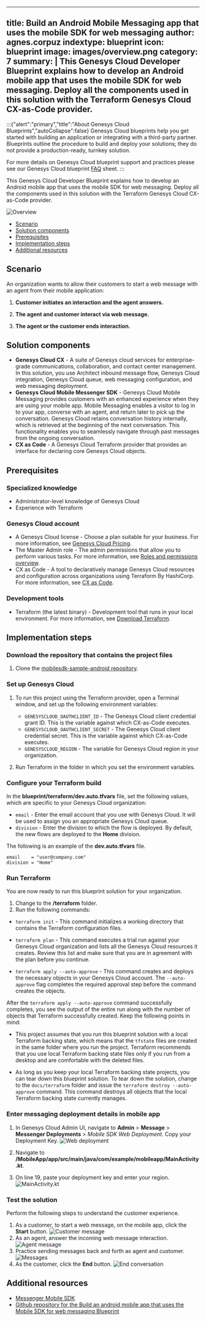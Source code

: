   ---
title: Build an Android Mobile Messaging app that uses the mobile SDK for web messaging
author: agnes.corpuz
indextype: blueprint
icon: blueprint
image: images/overview.png
category: 7
summary: |
  This Genesys Cloud Developer Blueprint explains how to develop an Android mobile app that uses the mobile SDK for web messaging. Deploy all the components used in this solution with the Terraform Genesys Cloud CX-as-Code provider.
---
:::{"alert":"primary","title":"About Genesys Cloud Blueprints","autoCollapse":false} 
Genesys Cloud blueprints help you get started with building an application or integrating with a third-party partner. 
Blueprints outline the procedure to build and deploy your solutions; they do not provide a production-ready, turnkey solution.
 
For more details on Genesys Cloud blueprint support and practices 
please see our Genesys Cloud blueprint [FAQ](https://developer.genesys.cloud/blueprints/faq) sheet.
:::

This Genesys Cloud Developer Blueprint explains how to develop an Android mobile app that uses the mobile SDK for web messaging. Deploy all the components used in this solution with the Terraform Genesys Cloud CX-as-Code provider.

![Overview](images/overview.png "Overview")
* [Scenario](#scenario "Goes to the Scenario section")
* [Solution components](#solution-components "Goes to the Solution components section")
* [Prerequisites](#prerequisites "Goes to the Prerequisites section")
* [Implementation steps](#implementation-steps "Goes to the Implementation steps section")
* [Additional resources](#additional-resources "Goes to the Additional resources section")


## Scenario

An organization wants to allow their customers to start a web message with an agent from their mobile application:

1. **Customer initiates an interaction and the agent answers.** 

2. **The agent and customer interact via web message.**

3. **The agent or the customer ends interaction.**

## Solution components

* **Genesys Cloud CX** - A suite of Genesys cloud services for enterprise-grade communications, collaboration, and contact center management. In this solution, you use Architect inbound message flow, Genesys Cloud integration, Genesys Cloud queue, web messaging configuration, and web messaging deployment. 
* **Genesys Cloud Mobile Messenger SDK** - Genesys Cloud Mobile Messaging provides customers with an enhanced experience when they are using your mobile app. Mobile Messaging enables a visitor to log in to your app, converse with an agent, and return later to pick up the conversation. Genesys Cloud retains conversation history internally, which is retrieved at the beginning of the next conversation. This functionality enables you to seamlessly navigate through past messages from the ongoing conversation.
* **CX as Code** - A Genesys Cloud Terraform provider that provides an interface for declaring core Genesys Cloud objects.

## Prerequisites

### Specialized knowledge

* Administrator-level knowledge of Genesys Cloud
* Experience with Terraform

### Genesys Cloud account

* A Genesys Cloud license - Choose a plan suitable for your business. For more information, see [Genesys Cloud Pricing](https://www.genesys.com/pricing "Opens the Genesys Cloud pricing page on the Genesys website").
* The Master Admin role - The admin permissions that allow you to perform various tasks. For more information, see [Roles and permissions overview](https://help.mypurecloud.com/?p=24360 "Opens the Roles and permissions overview article in the Genesys Cloud Resource Center").
* CX as Code - A tool to declaratively manage Genesys Cloud resources and configuration across organizations using Terraform By HashiCorp. For more information, see [CX as Code](https://developer.genesys.cloud/devapps/cx-as-code/ "Goes to the CX as Code page in the Genesys Cloud Developer Center").

### Development tools
* Terraform (the latest binary) - Development tool that runs in your local environment. For more information, see [Download Terraform](https://www.terraform.io/downloads.html "Goes to the Download Terraform page on the Terraform website").

## Implementation steps

### Download the repository that contains the project files

1. Clone the [mobilesdk-sample-android repository](https://github.com/GenesysCloudBlueprints/mobilesdk-sample-android "Opens the mobilesdk-sample-android repository in GitHub").

### Set up Genesys Cloud

1. To run this project using the Terraform provider, open a Terminal window, and set up the following environment variables:

   * `GENESYSCLOUD_OAUTHCLIENT_ID` - The Genesys Cloud client credential grant ID. This is the variable against which CX-as-Code executes. 
   * `GENESYSCLOUD_OAUTHCLIENT_SECRET` - The Genesys Cloud client credential secret. This is the variable against which CX-as-Code executes. 
   * `GENESYSCLOUD_REGION` - The variable for Genesys Cloud region in your organization.

2. Run Terraform in the folder in which you set the environment variables. 

### Configure your Terraform build

In the **blueprint/terraform/dev.auto.tfvars** file, set the following values, which are specific to your Genesys Cloud organization:

* `email`    - Enter the email account that you use with Genesys Cloud. It will be used to assign you an appropriate Genesys Cloud queue.
* `division` - Enter the division to which the flow is deployed. By default, the new flows are deployed to the **Home** division.

The following is an example of the **dev.auto.tfvars** file.

```
email    = "user@company.com"
division = "Home"
```

### Run Terraform

You are now ready to run this blueprint solution for your organization.

1. Change to the **/terraform** folder.
2. Run the following commands:

* `terraform init` - This command initializes a working directory that contains the Terraform configuration files.

* `terraform plan` - This command executes a trial run against your Genesys Cloud organization and lists all the Genesys Cloud resources it creates. Review this list and make sure that you are in agreement with the plan before you continue.

* `terraform apply --auto-approve` - This command creates and deploys the necessary objects in your Genesys Cloud account. The `--auto-approve` flag completes the required approval step before the command creates the objects.

After the `terraform apply --auto-approve` command successfully completes, you see the output of the entire run along with the number of objects that Terraform successfully created. Keep the following points in mind:

* This project assumes that you run this blueprint solution with a local Terraform backing state, which means that the `tfstate` files are created in the same folder where you run the project. Terraform recommends that you use local Terraform backing state files only if you run from a desktop and are comfortable with the deleted files.

* As long as you keep your local Terraform backing state projects, you can tear down this blueprint solution. To tear down the solution, change to the `docs/terraform` folder and issue the `terraform destroy --auto-approve` command. This command destroys all objects that the local Terraform backing state currently manages.

### Enter messaging deployment details in mobile app

1. In Genesys Cloud Admin UI, navigate to **Admin** > **Message** > **Messenger Deployments** > *Mobile SDK Web Deployment*. Copy your Deployment Key.
   ![Web deployment](images/web-deployment.png "Web deployment")
2. Navigate to **/MobileApp/app/src/main/java/com/example/mobileapp/MainActivity.kt**. 

3. On line 19, paste your deployment key and enter your region.
   ![MainActivity.kt](images/main-activity-update.png "MainActivity.kt")

### Test the solution

Perform the following steps to understand the customer experience.

1. As a customer, to start a web message, on the mobile app, click the **Start** button.
   ![Customer message](images/customer-message.png "Customer message")
2. As an agent, answer the incoming web message interaction.
   ![Agent message](images/agent-message.png "Agent message")
3. Practice sending messages back and forth as agent and customer.
   ![Messages](images/messages.png "Messages")
4. As the customer, click the **End** button.
   ![End conversation](images/end-conversation.png "End conversation")

## Additional resources

* [Messenger Mobile SDK](/commdigital/digital/webmessaging/messenger-mobile-sdk/ "Opens the Messenger Mobile SDK page")
* [Github repository for the Build an android mobile app that uses the Mobile SDK for web messaging Blueprint](https://github.com/GenesysCloudBlueprints/mobilesdk-sample-android/ "Opens the Github repository for the Build an android mobile app that uses the Mobile SDK for web messaging Blueprint")
